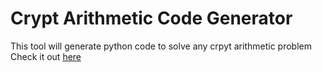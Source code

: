# Crypt Arithmetic Code Generator
This tool will generate python code to solve any crpyt arithmetic problem
Check it out [here]()